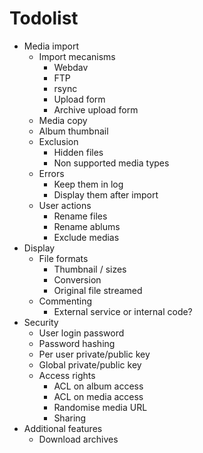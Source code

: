 # Todolist

 *  Media import
     *  Import mecanisms
         *  Webdav
         *  FTP
         *  rsync
         *  Upload form
         *  Archive upload form
     *  Media copy
     *  Album thumbnail
     *  Exclusion
         *  Hidden files
         *  Non supported media types
     *  Errors
         *  Keep them in log
         *  Display them after import
     *  User actions
         *  Rename files
         *  Rename ablums
         *  Exclude medias
 *  Display
     *  File formats
         *  Thumbnail / sizes
         *  Conversion
         *  Original file streamed
     *  Commenting
         *  External service or internal code?
 *  Security
     *  User login password
     *  Password hashing
     *  Per user private/public key
     *  Global private/public key
     *  Access rights
         *  ACL on album access
         *  ACL on media access
         *  Randomise media URL
         *  Sharing
 *  Additional features
     *  Download archives
